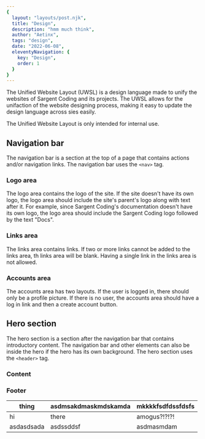 ```yaml
---
{
  layout: "layouts/post.njk",
  title: "Design",
  description: "hmm much think",
  author: "Aetinx",
  tags: "design",
  date: "2022-06-08",
  eleventyNavigation: {
    key: "Design",
    order: 1
  }
}
---
```









The Unified Website Layout (UWSL) is a design language made to unify the websites of Sargent Coding and its projects. The UWSL allows for the unifaction of the website designing process, making it easy to update the design language across sies easily.

The Unified Website Layout is only intended for internal use.

## Navigation bar

The navigation bar is a section at the top of a page that contains actions and/or navigation links. The navigation bar uses the `<nav>` tag.

### Logo area

The logo area contains the logo of the site. If the site doesn't have its own logo, the logo area should include the site's parent's logo along with text after it. For example, since Sargent Coding's documentation doesn't have its own logo, the logo area should include the Sargent Coding logo followed by the text "Docs".

### Links area

The links area contains links. If two or more links cannot be added to the links area, th links area will be blank. Having a single link in the links area is not allowed.

### Accounts area

The accounts area has two layouts. If the user is logged in, there should only be a profile picture. If there is no user, the accounts area should have a log in link and then a create account button.

## Hero section

The hero section is a section after the navigation bar that contains introductory content. The navigation bar and other elements can also be inside the hero if the hero has its own background. The hero section uses the `<header>` tag.

### Content

### Footer

| thing      | asdmsakdmaskmdskamda | mkkkkfsdfdssfdsfs |
| ---------- | -------------------- | ----------------- |
| hi         | there                | amogus?!?!?!      |
| asdasdsada | asdssddsf            | asdmasmdam        |
